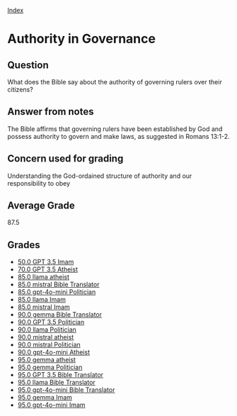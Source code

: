 
[Index](../index.md)
# Authority in Governance
## Question
What does the Bible say about the authority of governing rulers over their citizens?

## Answer from notes
The Bible affirms that governing rulers have been established by God and possess authority to govern and make laws, as suggested in Romans 13:1-2.

## Concern used for grading
Understanding the God-ordained structure of authority and our responsibility to obey

## Average Grade
87.5

## Grades
 * [50.0 GPT 3.5 Imam](../answers/GPT_3.5_Imam/Authority_in_Governance.md)
 * [70.0 GPT 3.5 Atheist](../answers/GPT_3.5_Atheist/Authority_in_Governance.md)
 * [85.0 llama atheist](../answers/llama_atheist/Authority_in_Governance.md)
 * [85.0 mistral Bible Translator](../answers/mistral_Bible_Translator/Authority_in_Governance.md)
 * [85.0 gpt-4o-mini Politician](../answers/gpt-4o-mini_Politician/Authority_in_Governance.md)
 * [85.0 llama Imam](../answers/llama_Imam/Authority_in_Governance.md)
 * [85.0 mistral Imam](../answers/mistral_Imam/Authority_in_Governance.md)
 * [90.0 gemma Bible Translator](../answers/gemma_Bible_Translator/Authority_in_Governance.md)
 * [90.0 GPT 3.5 Politician](../answers/GPT_3.5_Politician/Authority_in_Governance.md)
 * [90.0 llama Politician](../answers/llama_Politician/Authority_in_Governance.md)
 * [90.0 mistral atheist](../answers/mistral_atheist/Authority_in_Governance.md)
 * [90.0 mistral Politician](../answers/mistral_Politician/Authority_in_Governance.md)
 * [90.0 gpt-4o-mini Atheist](../answers/gpt-4o-mini_Atheist/Authority_in_Governance.md)
 * [95.0 gemma atheist](../answers/gemma_atheist/Authority_in_Governance.md)
 * [95.0 gemma Politician](../answers/gemma_Politician/Authority_in_Governance.md)
 * [95.0 GPT 3.5 Bible Translator](../answers/GPT_3.5_Bible_Translator/Authority_in_Governance.md)
 * [95.0 llama Bible Translator](../answers/llama_Bible_Translator/Authority_in_Governance.md)
 * [95.0 gpt-4o-mini Bible Translator](../answers/gpt-4o-mini_Bible_Translator/Authority_in_Governance.md)
 * [95.0 gemma Imam](../answers/gemma_Imam/Authority_in_Governance.md)
 * [95.0 gpt-4o-mini Imam](../answers/gpt-4o-mini_Imam/Authority_in_Governance.md)
